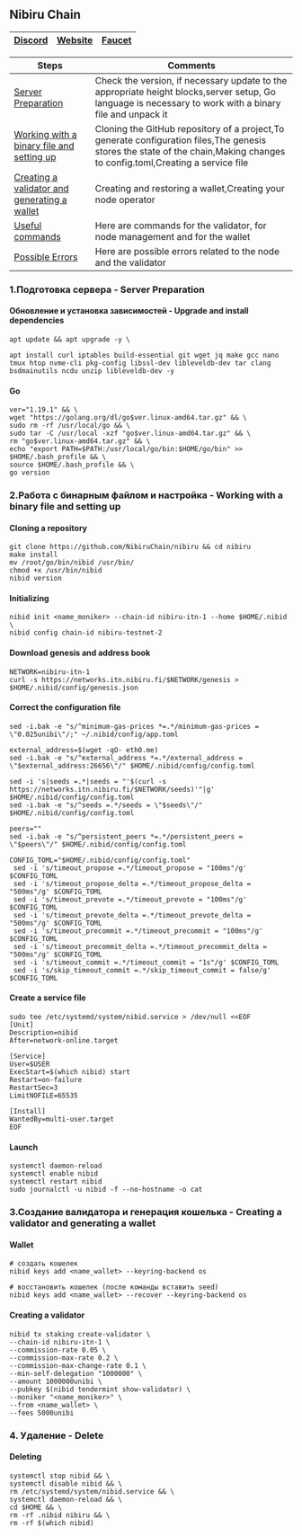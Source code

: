 ## Nibiru Chain

[Discord](https://discord.gg/4sCtbbfc) | [Website](https://nibiru.fi/) | [Faucet](https://discord.com/channels/947911971515293759/984840062871175219)
| --- | --- | ---

Steps | Comments
--- | --- |
[Server Preparation](https://github.com/DanilJPG/nodes_testnets/tree/main/Nibiru%20Chain#:~:text=1.%D0%9F%D0%BE%D0%B4%D0%B3%D0%BE%D1%82%D0%BE%D0%B2%D0%BA%D0%B0%20%D1%81%D0%B5%D1%80%D0%B2%D0%B5%D1%80%D0%B0%20%2D%20Server%20Preparation) | Check the version, if necessary update to the appropriate height blocks,server setup, Go language is necessary to work with a binary file and unpack it
[Working with a binary file and setting up](https://github.com/DanilJPG/nodes_testnets/blob/main/Nibiru%20Chain/Readme.md#:~:text=%5C%0Ago%20version-,2.%D0%A0%D0%B0%D0%B1%D0%BE%D1%82%D0%B0%20%D1%81%20%D0%B1%D0%B8%D0%BD%D0%B0%D1%80%D0%BD%D1%8B%D0%BC%20%D1%84%D0%B0%D0%B9%D0%BB%D0%BE%D0%BC%20%D0%B8%20%D0%BD%D0%B0%D1%81%D1%82%D1%80%D0%BE%D0%B9%D0%BA%D0%B0%20%2D%20Working%20with%20a%20binary%20file%20and%20setting%20up,-Cloning%20a%20repository) | Cloning the GitHub repository of a project,To generate configuration files,The genesis stores the state of the chain,Making changes to config.toml,Creating a service file
[Creating a validator and generating a wallet](https://github.com/DanilJPG/nodes_testnets/tree/main/Nibiru%20Chain#:~:text=3.%D0%A1%D0%BE%D0%B7%D0%B4%D0%B0%D0%BD%D0%B8%D0%B5%20%D0%B2%D0%B0%D0%BB%D0%B8%D0%B4%D0%B0%D1%82%D0%BE%D1%80%D0%B0%20%D0%B8%20%D0%B3%D0%B5%D0%BD%D0%B5%D1%80%D0%B0%D1%86%D0%B8%D1%8F%20%D0%BA%D0%BE%D1%88%D0%B5%D0%BB%D1%8C%D0%BA%D0%B0%20%2D%20Creating%20a%20validator%20and%20generating%20a%20wallet) | Creating and restoring a wallet,Creating your node operator
[Useful commands](https://github.com/DanilJPG/nodes_testnets/blob/main/Nibiru%20Chain/Useful%20commands.md) | Here are commands for the validator, for node management and for the wallet
[Possible Errors](https://github.com/DanilJPG/nodes_testnets/blob/main/Nibiru%20Chain/Possible%20errors.md) | Here are possible errors related to the node and the validator
### 1.Подготовка сервера - Server Preparation 
#### Обновление и установка зависимостей - Upgrade and install dependencies
```Shell
apt update && apt upgrade -y \

apt install curl iptables build-essential git wget jq make gcc nano tmux htop nvme-cli pkg-config libssl-dev libleveldb-dev tar clang bsdmainutils ncdu unzip libleveldb-dev -y
```

#### Go
```Shell
ver="1.19.1" && \
wget "https://golang.org/dl/go$ver.linux-amd64.tar.gz" && \
sudo rm -rf /usr/local/go && \
sudo tar -C /usr/local -xzf "go$ver.linux-amd64.tar.gz" && \
rm "go$ver.linux-amd64.tar.gz" && \
echo "export PATH=$PATH:/usr/local/go/bin:$HOME/go/bin" >> $HOME/.bash_profile && \
source $HOME/.bash_profile && \
go version
```

### 2.Работа с бинарным файлом и настройка - Working with a binary file and setting up
#### Cloning a repository 
```Shell
git clone https://github.com/NibiruChain/nibiru && cd nibiru
make install
mv /root/go/bin/nibid /usr/bin/
chmod +x /usr/bin/nibid
nibid version
```

#### Initializing
```Shell
nibid init <name_moniker> --chain-id nibiru-itn-1 --home $HOME/.nibid \
nibid config chain-id nibiru-testnet-2
```


#### Download genesis and address book
```Shell
NETWORK=nibiru-itn-1
curl -s https://networks.itn.nibiru.fi/$NETWORK/genesis > $HOME/.nibid/config/genesis.json
```


#### Correct the configuration file
```Shell
sed -i.bak -e "s/^minimum-gas-prices *=.*/minimum-gas-prices = \"0.025unibi\"/;" ~/.nibid/config/app.toml

external_address=$(wget -qO- eth0.me)
sed -i.bak -e "s/^external_address *=.*/external_address = \"$external_address:26656\"/" $HOME/.nibid/config/config.toml

sed -i 's|seeds =.*|seeds = "'$(curl -s https://networks.itn.nibiru.fi/$NETWORK/seeds)'"|g' $HOME/.nibid/config/config.toml
sed -i.bak -e "s/^seeds =.*/seeds = \"$seeds\"/" $HOME/.nibid/config/config.toml

peers=""
sed -i.bak -e "s/^persistent_peers *=.*/persistent_peers = \"$peers\"/" $HOME/.nibid/config/config.toml

CONFIG_TOML="$HOME/.nibid/config/config.toml"
 sed -i 's/timeout_propose =.*/timeout_propose = "100ms"/g' $CONFIG_TOML
 sed -i 's/timeout_propose_delta =.*/timeout_propose_delta = "500ms"/g' $CONFIG_TOML
 sed -i 's/timeout_prevote =.*/timeout_prevote = "100ms"/g' $CONFIG_TOML
 sed -i 's/timeout_prevote_delta =.*/timeout_prevote_delta = "500ms"/g' $CONFIG_TOML
 sed -i 's/timeout_precommit =.*/timeout_precommit = "100ms"/g' $CONFIG_TOML
 sed -i 's/timeout_precommit_delta =.*/timeout_precommit_delta = "500ms"/g' $CONFIG_TOML
 sed -i 's/timeout_commit =.*/timeout_commit = "1s"/g' $CONFIG_TOML
 sed -i 's/skip_timeout_commit =.*/skip_timeout_commit = false/g' $CONFIG_TOML
```


#### Create a service file
```Shell
sudo tee /etc/systemd/system/nibid.service > /dev/null <<EOF
[Unit]
Description=nibid
After=network-online.target

[Service]
User=$USER
ExecStart=$(which nibid) start
Restart=on-failure
RestartSec=3
LimitNOFILE=65535

[Install]
WantedBy=multi-user.target
EOF
```

#### Launch
```Shell
systemctl daemon-reload
systemctl enable nibid
systemctl restart nibid
sudo journalctl -u nibid -f --no-hostname -o cat
```

### 3.Создание валидатора и генерация кошелька - Creating a validator and generating a wallet
#### Wallet 
```Shell
# создать кошелек
nibid keys add <name_wallet> --keyring-backend os

# восстановить кошелек (после команды вставить seed)
nibid keys add <name_wallet> --recover --keyring-backend os
```


#### Creating a validator
```Shell
nibid tx staking create-validator \
--chain-id nibiru-itn-1 \
--commission-rate 0.05 \
--commission-max-rate 0.2 \
--commission-max-change-rate 0.1 \
--min-self-delegation "1000000" \
--amount 1000000unibi \
--pubkey $(nibid tendermint show-validator) \
--moniker "<name_moniker>" \
--from <name_wallet> \
--fees 5000unibi
```

### 4. Удаление - Delete
#### Deleting
```Shell
systemctl stop nibid && \
systemctl disable nibid && \
rm /etc/systemd/system/nibid.service && \
systemctl daemon-reload && \
cd $HOME && \
rm -rf .nibid nibiru && \
rm -rf $(which nibid)
```

